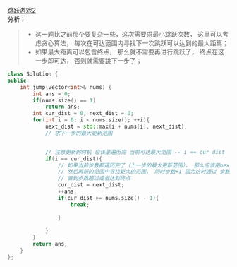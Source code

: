 [跳跃游戏2](https://leetcode-cn.com/problems/jump-game-ii/)  
分析：  
> * 这一题比之前那个要复杂一些，这次需要求最小跳跃次数， 这里可以考虑贪心算法， 每次在可达范围内寻找下一次跳跃可以达到的最大距离；  
> * 如果最大距离可以包含终点， 那么就不需要再进行跳跃了， 终点在这一步即可达， 否则就需要跳下一步了；  
```C++
class Solution {
public:
    int jump(vector<int>& nums) {
        int ans = 0;
        if(nums.size() == 1)
            return ans;
        int cur_dist = 0, next_dist = 0;
        for(int i = 0; i < nums.size(); ++i){
            next_dist = std::max(i + nums[i], next_dist);
            // 求下一步的最大更新范围


            // 注意更新的时机 应该是遍历完 当前可达最大范围 -- i == cur_dist
            if(i == cur_dist){
                // 如果当前步数都遍历完了（上一步的最大更新范围）， 那么应该用next_dist更新cur_dist
                // 然后再新的范围中寻找更大的范围， 同时步数+1 因为这时通过 步数（已+1）就可以达到当前位置
                // 直到步数超过或者达到终点
                cur_dist = next_dist;
                ++ans;
                if(cur_dist >= nums.size() - 1){
                    break;
                    
                } 
                
            }
        }
        return ans;
    }
};
```
